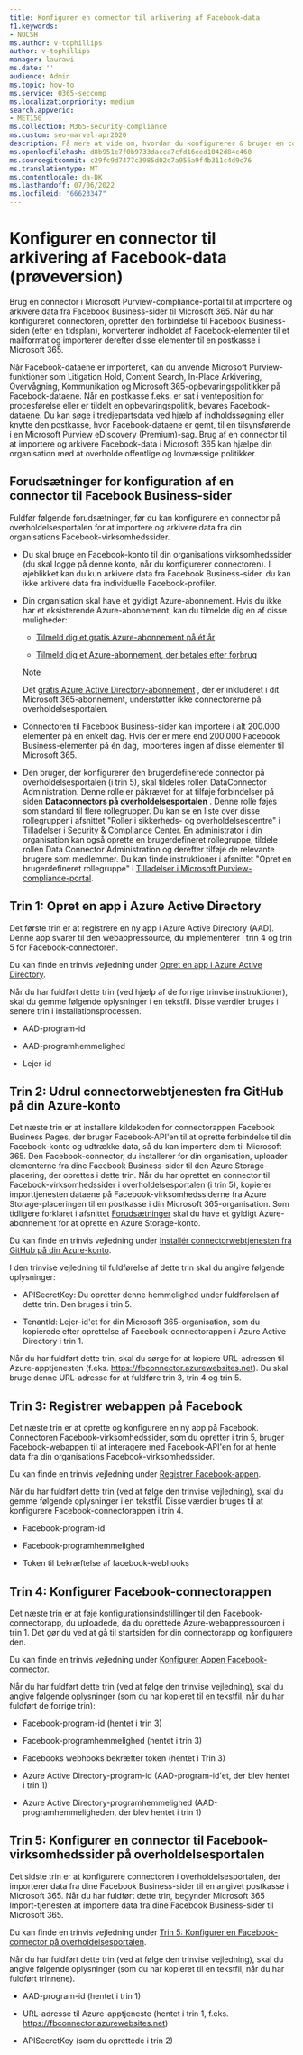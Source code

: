 ```yaml
---
title: Konfigurer en connector til arkivering af Facebook-data
f1.keywords:
- NOCSH
ms.author: v-tophillips
author: v-tophillips
manager: laurawi
ms.date: ''
audience: Admin
ms.topic: how-to
ms.service: O365-seccomp
ms.localizationpriority: medium
search.appverid:
- MET150
ms.collection: M365-security-compliance
ms.custom: seo-marvel-apr2020
description: Få mere at vide om, hvordan du konfigurerer & bruger en connector i Microsoft Purview-compliance-portal til at importere & arkivere data fra Facebook Business-sider til Microsoft 365.
ms.openlocfilehash: d8b951e7f0b9733dacca7cfd16eed1042d84c460
ms.sourcegitcommit: c29fc9d7477c3985d02d7a956a9f4b311c4d9c76
ms.translationtype: MT
ms.contentlocale: da-DK
ms.lasthandoff: 07/06/2022
ms.locfileid: "66623347"
---
```

# <a name="set-up-a-connector-to-archive-facebook-data-preview"></a>Konfigurer en connector til arkivering af Facebook-data (prøveversion)

Brug en connector i Microsoft Purview-compliance-portal til at importere og arkivere data fra Facebook Business-sider til Microsoft 365. Når du har konfigureret connectoren, opretter den forbindelse til Facebook Business-siden (efter en tidsplan), konverterer indholdet af Facebook-elementer til et mailformat og importerer derefter disse elementer til en postkasse i Microsoft 365.

Når Facebook-dataene er importeret, kan du anvende Microsoft Purview-funktioner som Litigation Hold, Content Search, In-Place Arkivering, Overvågning, Kommunikation og Microsoft 365-opbevaringspolitikker på Facebook-dataene. Når en postkasse f.eks. er sat i venteposition for procesførelse eller er tildelt en opbevaringspolitik, bevares Facebook-dataene. Du kan søge i tredjepartsdata ved hjælp af indholdssøgning eller knytte den postkasse, hvor Facebook-dataene er gemt, til en tilsynsførende i en Microsoft Purview eDiscovery (Premium)-sag. Brug af en connector til at importere og arkivere Facebook-data i Microsoft 365 kan hjælpe din organisation med at overholde offentlige og lovmæssige politikker.

## <a name="prerequisites-for-setting-up-a-connector-for-facebook-business-pages"></a>Forudsætninger for konfiguration af en connector til Facebook Business-sider

Fuldfør følgende forudsætninger, før du kan konfigurere en connector på overholdelsesportalen for at importere og arkivere data fra din organisations Facebook-virksomhedssider. 

- Du skal bruge en Facebook-konto til din organisations virksomhedssider (du skal logge på denne konto, når du konfigurerer connectoren). I øjeblikket kan du kun arkivere data fra Facebook Business-sider. du kan ikke arkivere data fra individuelle Facebook-profiler.

- Din organisation skal have et gyldigt Azure-abonnement. Hvis du ikke har et eksisterende Azure-abonnement, kan du tilmelde dig en af disse muligheder:

    - [Tilmeld dig et gratis Azure-abonnement på ét år](https://azure.microsoft.com/free)

    - [Tilmeld dig et Azure-abonnement, der betales efter forbrug](https://azure.microsoft.com/pricing/purchase-options/pay-as-you-go/)

    > [!NOTE]
    > Det [gratis Azure Active Directory-abonnement](use-your-free-azure-ad-subscription-in-office-365.md) , der er inkluderet i dit Microsoft 365-abonnement, understøtter ikke connectorerne på overholdelsesportalen.

- Connectoren til Facebook Business-sider kan importere i alt 200.000 elementer på en enkelt dag. Hvis der er mere end 200.000 Facebook Business-elementer på én dag, importeres ingen af disse elementer til Microsoft 365.

- Den bruger, der konfigurerer den brugerdefinerede connector på overholdelsesportalen (i trin 5), skal tildeles rollen DataConnector Administration. Denne rolle er påkrævet for at tilføje forbindelser på siden **Dataconnectors på overholdelsesportalen** . Denne rolle føjes som standard til flere rollegrupper. Du kan se en liste over disse rollegrupper i afsnittet "Roller i sikkerheds- og overholdelsescentre" i [Tilladelser i Security & Compliance Center](../security/office-365-security/permissions-in-the-security-and-compliance-center.md#roles-in-the-security--compliance-center). En administrator i din organisation kan også oprette en brugerdefineret rollegruppe, tildele rollen Data Connector Administration og derefter tilføje de relevante brugere som medlemmer. Du kan finde instruktioner i afsnittet "Opret en brugerdefineret rollegruppe" i [Tilladelser i Microsoft Purview-compliance-portal](microsoft-365-compliance-center-permissions.md#create-a-custom-role-group).

## <a name="step-1-create-an-app-in-azure-active-directory"></a>Trin 1: Opret en app i Azure Active Directory

Det første trin er at registrere en ny app i Azure Active Directory (AAD). Denne app svarer til den webappressource, du implementerer i trin 4 og trin 5 for Facebook-connectoren.

Du kan finde en trinvis vejledning under [Opret en app i Azure Active Directory](deploy-facebook-connector.md#step-1-create-an-app-in-azure-active-directory).

Når du har fuldført dette trin (ved hjælp af de forrige trinvise instruktioner), skal du gemme følgende oplysninger i en tekstfil. Disse værdier bruges i senere trin i installationsprocessen.

- AAD-program-id

- AAD-programhemmelighed

- Lejer-id

## <a name="step-2-deploy-the-connector-web-service-from-github-to-your-azure-account"></a>Trin 2: Udrul connectorwebtjenesten fra GitHub på din Azure-konto

Det næste trin er at installere kildekoden for connectorappen Facebook Business Pages, der bruger Facebook-API'en til at oprette forbindelse til din Facebook-konto og udtrække data, så du kan importere dem til Microsoft 365. Den Facebook-connector, du installerer for din organisation, uploader elementerne fra dine Facebook Business-sider til den Azure Storage-placering, der oprettes i dette trin. Når du har oprettet en connector til Facebook-virksomhedssider i overholdelsesportalen (i trin 5), kopierer importtjenesten dataene på Facebook-virksomhedssiderne fra Azure Storage-placeringen til en postkasse i din Microsoft 365-organisation. Som tidligere forklaret i afsnittet [Forudsætninger](#prerequisites-for-setting-up-a-connector-for-facebook-business-pages) skal du have et gyldigt Azure-abonnement for at oprette en Azure Storage-konto.

Du kan finde en trinvis vejledning under [Installér connectorwebtjenesten fra GitHub på din Azure-konto](deploy-facebook-connector.md#step-2-deploy-the-connector-web-service-from-github-to-your-azure-account).

I den trinvise vejledning til fuldførelse af dette trin skal du angive følgende oplysninger:

- APISecretKey: Du opretter denne hemmelighed under fuldførelsen af dette trin. Den bruges i trin 5.

- TenantId: Lejer-id'et for din Microsoft 365-organisation, som du kopierede efter oprettelse af Facebook-connectorappen i Azure Active Directory i trin 1.

Når du har fuldført dette trin, skal du sørge for at kopiere URL-adressen til Azure-apptjenesten (f.eks. https://fbconnector.azurewebsites.net). Du skal bruge denne URL-adresse for at fuldføre trin 3, trin 4 og trin 5.

## <a name="step-3-register-the-web-app-on-facebook"></a>Trin 3: Registrer webappen på Facebook

Det næste trin er at oprette og konfigurere en ny app på Facebook. Connectoren Facebook-virksomhedssider, som du opretter i trin 5, bruger Facebook-webappen til at interagere med Facebook-API'en for at hente data fra din organisations Facebook-virksomhedssider.

Du kan finde en trinvis vejledning under [Registrer Facebook-appen](deploy-facebook-connector.md#step-3-register-the-facebook-app).

Når du har fuldført dette trin (ved at følge den trinvise vejledning), skal du gemme følgende oplysninger i en tekstfil. Disse værdier bruges til at konfigurere Facebook-connectorappen i trin 4.

- Facebook-program-id

- Facebook-programhemmelighed

- Token til bekræftelse af facebook-webhooks

## <a name="step-4-configure-the-facebook-connector-app"></a>Trin 4: Konfigurer Facebook-connectorappen

Det næste trin er at føje konfigurationsindstillinger til den Facebook-connectorapp, du uploadede, da du oprettede Azure-webappressourcen i trin 1. Det gør du ved at gå til startsiden for din connectorapp og konfigurere den.

Du kan finde en trinvis vejledning under [Konfigurer Appen Facebook-connector](archive-facebook-data-with-sample-connector.md#step-4-configure-the-facebook-connector-app).

Når du har fuldført dette trin (ved at følge den trinvise vejledning), skal du angive følgende oplysninger (som du har kopieret til en tekstfil, når du har fuldført de forrige trin):

- Facebook-program-id (hentet i trin 3)

- Facebook-programhemmelighed (hentet i trin 3)

- Facebooks webhooks bekræfter token (hentet i Trin 3)

- Azure Active Directory-program-id (AAD-program-id'et, der blev hentet i trin 1)

- Azure Active Directory-programhemmelighed (AAD-programhemmeligheden, der blev hentet i trin 1)

## <a name="step-5-set-up-a-facebook-business-pages-connector-in-the-compliance-portal"></a>Trin 5: Konfigurer en connector til Facebook-virksomhedssider på overholdelsesportalen

Det sidste trin er at konfigurere connectoren i overholdelsesportalen, der importerer data fra dine Facebook Business-sider til en angivet postkasse i Microsoft 365. Når du har fuldført dette trin, begynder Microsoft 365 Import-tjenesten at importere data fra dine Facebook Business-sider til Microsoft 365.

Du kan finde en trinvis vejledning under [Trin 5: Konfigurer en Facebook-connector på overholdelsesportalen](deploy-facebook-connector.md#step-5-set-up-a-facebook-connector-in-the-compliance-portal).

Når du har fuldført dette trin (ved at følge den trinvise vejledning), skal du angive følgende oplysninger (som du har kopieret til en tekstfil, når du har fuldført trinnene).

- AAD-program-id (hentet i trin 1)

- URL-adresse til Azure-apptjeneste (hentet i trin 1, f.eks. https://fbconnector.azurewebsites.net)

- APISecretKey (som du oprettede i trin 2)
